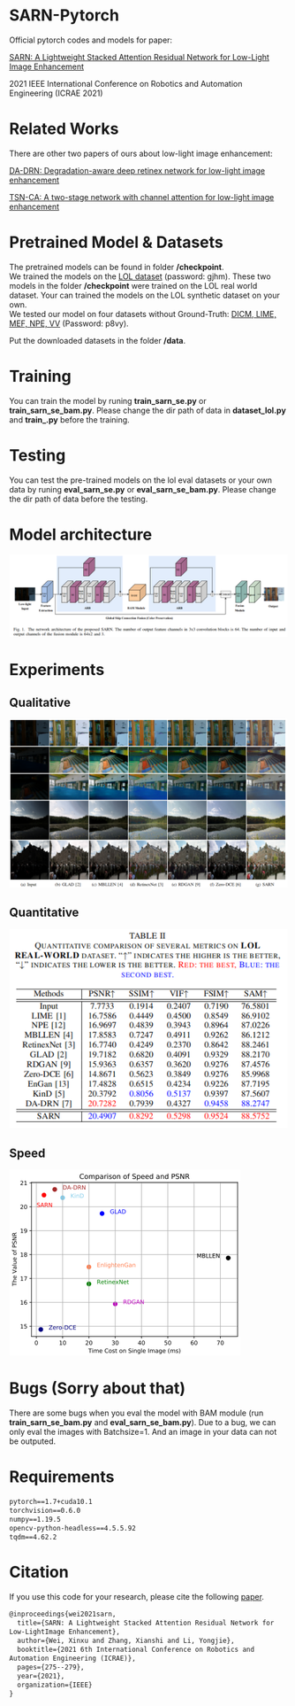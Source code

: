 # SARN-Pytorch
Official pytorch codes and models for paper:

[SARN: A Lightweight Stacked Attention Residual Network for Low-Light Image Enhancement](https://ieeexplore.ieee.org/abstract/document/9657795) 

2021 IEEE International Conference on Robotics and Automation Engineering (ICRAE 2021)


# Related Works
There are other two papers of ours about low-light image enhancement:

[DA-DRN: Degradation-aware deep retinex network for low-light image enhancement](https://arxiv.org/abs/2110.01809)

[TSN-CA: A two-stage network with channel attention for low-light image enhancement](https://arxiv.org/abs/2110.02477)


# Pretrained Model & Datasets
The pretrained models can be found in folder **/checkpoint**. \
We trained the models on the [LOL dataset](https://pan.baidu.com/s/1Div2cRLHWTUiYT6-vzkOrg) (password: gjhm). These two models in the folder **/checkpoint** were trained on the LOL real world dataset. Your can trained the models on the LOL synthetic dataset on your own.\
We tested our model on four datasets without Ground-Truth: [DICM, LIME, MEF, NPE, VV](https://pan.baidu.com/s/1utYsLd35dfQ3HZoR-Q5XBQ) (Password: p8vy).

Put the downloaded datasets in the folder **/data**.


# Training
You can train the model by runing **train_sarn_se.py** or **train_sarn_se_bam.py**. Please change the dir path of data in **dataset_lol.py** and **train_.py** before the training.


# Testing
You can test the pre-trained models on the lol eval datasets or your own data by runing **eval_sarn_se.py** or **eval_sarn_se_bam.py**. Please change the dir path of data before the testing.


# Model architecture
![Model](/pic/model.png)


# Experiments
## Qualitative
![lol_results](/pic/lol_results.png)

## Quantitative
![lol](/pic/lol.png)


## Speed
![speed](/pic/speed.png)


# Bugs (Sorry about that)
There are some bugs when you eval the model with BAM module (run **train_sarn_se_bam.py** and **eval_sarn_se_bam.py**). Due to a bug, we can only eval the images with Batchsize=1. And an image in your data can not be outputed.


# Requirements

````
pytorch==1.7+cuda10.1
torchvision==0.6.0
numpy==1.19.5
opencv-python-headless==4.5.5.92
tqdm==4.62.2
````


# Citation
If you use this code for your research, please cite the following [paper](https://ieeexplore.ieee.org/abstract/document/9657795).

````
@inproceedings{wei2021sarn,
  title={SARN: A Lightweight Stacked Attention Residual Network for Low-LightImage Enhancement},
  author={Wei, Xinxu and Zhang, Xianshi and Li, Yongjie},
  booktitle={2021 6th International Conference on Robotics and Automation Engineering (ICRAE)},
  pages={275--279},
  year={2021},
  organization={IEEE}
}
````
